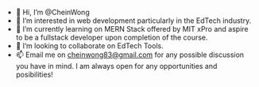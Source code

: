 - 👋 Hi, I’m @CheinWong
- 👀 I’m interested in web development particularly in the EdTech industry.
- 🌱 I’m currently learning on MERN Stack offered by MIT xPro and aspire to be a fullstack developer upon completion of the course.
- 💞️ I’m looking to collaborate on EdTech Tools.
- 📫 Email me on cheinwong83@gmail.com for any possible discussion you have in mind. I am always open for any opportunities and posibilities!

<!---
CheinWong/CheinWong is a ✨ special ✨ repository because its `README.md` (this file) appears on your GitHub profile.
You can click the Preview link to take a look at your changes.
--->
